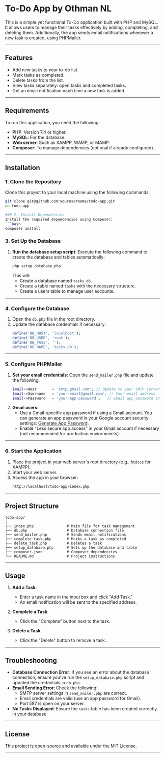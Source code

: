 # To-Do App by Othman NL

This is a simple yet functional To-Do application built with PHP and MySQL. It allows users to manage their tasks effectively by adding, completing, and deleting them. Additionally, the app sends email notifications whenever a new task is created, using PHPMailer.

---

## Features
- Add new tasks to your to-do list.
- Mark tasks as completed.
- Delete tasks from the list.
- View tasks separately: open tasks and completed tasks.
- Get an email notification each time a new task is added.

---

## Requirements
To run this application, you need the following:
- **PHP**: Version 7.4 or higher.
- **MySQL**: For the database.
- **Web server**: Such as XAMPP, WAMP, or MAMP.
- **Composer**: To manage dependencies (optional if already configured).

---

## Installation

### 1. Clone the Repository
Clone this project to your local machine using the following commands:
```bash
git clone git@github.com:yourusername/todo-app.git
cd todo-app

### 2. Install Dependencies
Install the required dependencies using Composer:
```bash
composer install
```

### 3. Set Up the Database
1. **Run the database setup script**:
   Execute the following command to create the database and tables automatically:
   ```bash
   php setup_database.php
   ```
   This will:
   - Create a database named `tasks_db`.
   - Create a table named `tasks` with the necessary structure.
   - Create a users table to manage user accounts.
---

### 4. Configure the Database
1. Open the `db.php` file in the root directory.
2. Update the database credentials if necessary:
   ```php
   define('DB_HOST', 'localhost');
   define('DB_USER', 'root');
   define('DB_PASS', '');
   define('DB_NAME', 'tasks_db');
   ```

---

### 5. Configure PHPMailer
1. **Set your email credentials**:
   Open the `send_mailer.php` file and update the following:
   ```php
   $mail->Host       = 'smtp.gmail.com'; // Update to your SMTP server
   $mail->Username   = 'your-email@gmail.com'; // Your email address
   $mail->Password   = 'your-app-password';   // Gmail app password (not your regular password)
   ```
2. **Gmail users**:
   - Use a Gmail-specific app password if using a Gmail account. You can generate an app password in your Google account security settings: [Generate App Password](https://support.google.com/accounts/answer/185833?hl=en).
   - Enable "Less secure app access" in your Gmail account if necessary (not recommended for production environments).

---

### 6. Start the Application
1. Place the project in your web server's root directory (e.g., `htdocs` for XAMPP).
2. Start your web server.
3. Access the app in your browser:
   ```
   http://localhost/todo-app/index.php
   ```

---

## Project Structure
```
todo-app/
│
├── index.php               # Main file for task management
├── db.php                  # Database connection file
├── send_mailer.php         # Sends email notifications
├── complete_task.php       # Marks a task as completed
├── delete_task.php         # Deletes a task
├── setup_database.php      # Sets up the database and table
├── composer.json           # Composer dependencies
└── README.md               # Project instructions
```

---

## Usage
1. **Add a Task**:
   - Enter a task name in the input box and click "Add Task."
   - An email notification will be sent to the specified address.

2. **Complete a Task**:
   - Click the "Complete" button next to the task.

3. **Delete a Task**:
   - Click the "Delete" button to remove a task.

---

## Troubleshooting
- **Database Connection Error**: If you see an error about the database connection, ensure you've run the `setup_database.php` script and updated the credentials in `db.php`.
- **Email Sending Error**: Check the following:
   - SMTP server settings in `send_mailer.php` are correct.
   - Email credentials are valid (use an app password for Gmail).
   - Port 587 is open on your server.
- **No Tasks Displayed**: Ensure the `tasks` table has been created correctly in your database.

---

## License
This project is open-source and available under the MIT License.

---
```